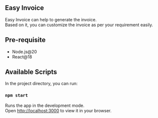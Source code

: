 ## Easy Invoice
Easy Invoice can help to generate the invoice.  
Based on it, you can customize the invoice as per your requirement easily.


## Pre-requisite
* Node.js@20
* React@18

## Available Scripts

In the project directory, you can run:

### `npm start`

Runs the app in the development mode.\
Open [http://localhost:3000](http://localhost:3000) to view it in your browser.


